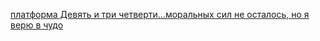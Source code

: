 [платформа Девять и три четверти...моральных сил не осталось, но я верю в чудо](https://platform-9-34.vercel.app/)
